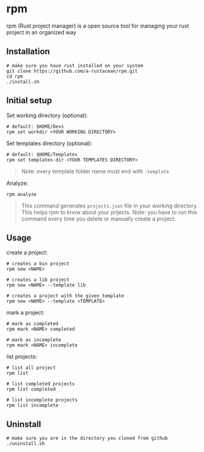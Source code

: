 # rpm

rpm (Rust project manager) is a open source tool for managing your rust project in an organized way

## Installation

```console
# make sure you have rust installed on your system
git clone https://github.com/a-rustacean/rpm.git
cd rpm
./install.sh
```

## Initial setup

Set working directory (optional):

```console
# default: $HOME/Devs
rpm set workdir <YOUR WORKING DIRECTORY>
```

Set templates directory (optional):

```console
# default: $HOME/Templates
rpm set templates-dir <YOUR TEMPLATES DIRECTORY>
```
> Note: every template folder name must end with `-template`

Analyze:

```console
rpm analyze
```

> This command generates `projects.json` file in your working directory. This helps rpm to know about your prijects.
> Note: you have to run this command every time you delete or manually create a project.

## Usage

create a project:

```console
# creates a bin project
rpm new <NAME>

# creates a lib project
rpm new <NAME> --template lib

# creates a project with the given template
rpm new <NAME> --template <TEMPLATE>
```

mark a project:

```console
# mark as completed
rpm mark <NAME> completed

# mark as incomplete
rpm mark <NAME> incomplete
```

list projects:

```console
# list all project
rpm list

# list completed projects
rpm list completed

# list incomplete projects
rpm list incomplete
```

## Uninstall

```console
# make sure you are in the directory you cloned from github
./uninstall.sh
```

